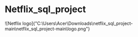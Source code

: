 # Netflix_sql_project
![Netflix logo]{"C:\Users\Acer\Downloads\netflix_sql_project-main\netflix_sql_project-main\logo.png"}
